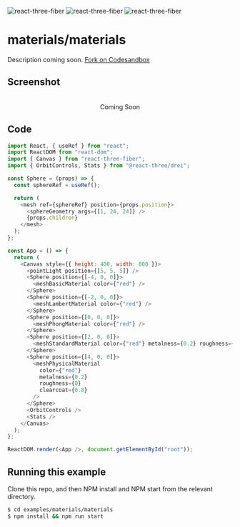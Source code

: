 ![react-three-fiber](https://img.shields.io/badge/dynamic/json?url=https://raw.githubusercontent.com/onion2k/r3f-by-example/develop/examples/materials/materials/package.json&label=react-three-fiber&query=$.dependencies['react-three-fiber']&color=green) ![react-three-fiber](https://img.shields.io/badge/dynamic/json?url=https://raw.githubusercontent.com/onion2k/r3f-by-example/develop/examples/materials/materials/package.json&label=three&query=$.dependencies['three']&color=green) ![react-three-fiber](https://img.shields.io/badge/dynamic/json?url=https://raw.githubusercontent.com/onion2k/r3f-by-example/develop/examples/materials/materials/package.json&label=@react-three/drei&query=$.dependencies['@react-three/drei']&color=green)

# materials/materials

Description coming soon. [Fork on Codesandbox](https://githubbox.com/onion2k/r3f-by-example/tree/develop/examples/materials/materials)

## Screenshot
<div align="center">
  <br>
    Coming Soon
  <br>
</div>

## Code
```js
import React, { useRef } from "react";
import ReactDOM from "react-dom";
import { Canvas } from "react-three-fiber";
import { OrbitControls, Stats } from "@react-three/drei";

const Sphere = (props) => {
  const sphereRef = useRef();

  return (
    <mesh ref={sphereRef} position={props.position}>
      <sphereGeometry args={[1, 24, 24]} />
      {props.children}
    </mesh>
  );
};

const App = () => {
  return (
    <Canvas style={{ height: 400, width: 800 }}>
      <pointLight position={[5, 5, 5]} />
      <Sphere position={[-4, 0, 0]}>
        <meshBasicMaterial color={"red"} />
      </Sphere>
      <Sphere position={[-2, 0, 0]}>
        <meshLambertMaterial color={"red"} />
      </Sphere>
      <Sphere position={[0, 0, 0]}>
        <meshPhongMaterial color={"red"} />
      </Sphere>
      <Sphere position={[2, 0, 0]}>
        <meshStandardMaterial color={"red"} metalness={0.2} roughness={0.2} />
      </Sphere>
      <Sphere position={[4, 0, 0]}>
        <meshPhysicalMaterial
          color={"red"}
          metalness={0.2}
          roughness={0}
          clearcoat={0.8}
        />
      </Sphere>
      <OrbitControls />
      <Stats />
    </Canvas>
  );
};

ReactDOM.render(<App />, document.getElementById("root"));

```

## Running this example

Clone this repo, and then NPM install and NPM start from the relevant directory.

```bash
$ cd examples/materials/materials
$ npm install && npm run start
```